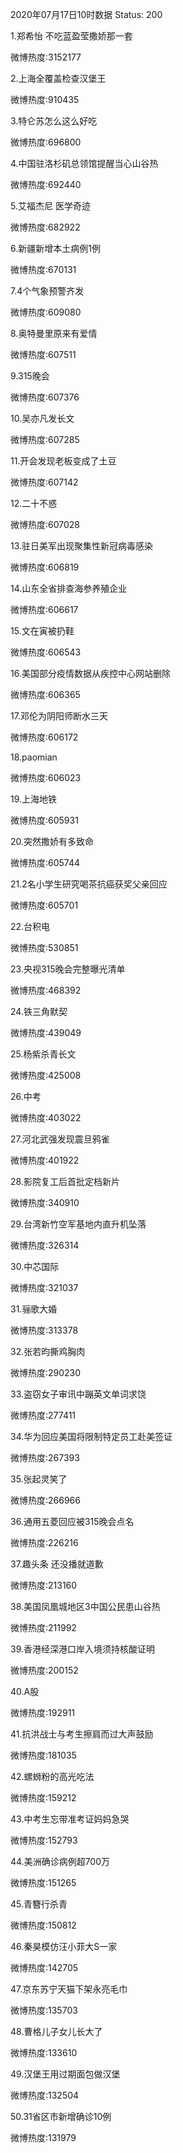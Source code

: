 2020年07月17日10时数据
Status: 200

1.郑希怡 不吃蓝盈莹撒娇那一套

微博热度:3152177

2.上海全覆盖检查汉堡王

微博热度:910435

3.特仑苏怎么这么好吃

微博热度:696800

4.中国驻洛杉矶总领馆提醒当心山谷热

微博热度:692440

5.艾福杰尼 医学奇迹

微博热度:682922

6.新疆新增本土病例1例

微博热度:670131

7.4个气象预警齐发

微博热度:609080

8.奥特曼里原来有爱情

微博热度:607511

9.315晚会

微博热度:607376

10.吴亦凡发长文

微博热度:607285

11.开会发现老板变成了土豆

微博热度:607142

12.二十不惑

微博热度:607028

13.驻日美军出现聚集性新冠病毒感染

微博热度:606819

14.山东全省排查海参养殖企业

微博热度:606617

15.文在寅被扔鞋

微博热度:606543

16.美国部分疫情数据从疾控中心网站删除

微博热度:606365

17.邓伦为阴阳师断水三天

微博热度:606172

18.paomian

微博热度:606023

19.上海地铁

微博热度:605931

20.突然撒娇有多致命

微博热度:605744

21.2名小学生研究喝茶抗癌获奖父亲回应

微博热度:605701

22.台积电

微博热度:530851

23.央视315晚会完整曝光清单

微博热度:468392

24.铁三角默契

微博热度:439049

25.杨紫杀青长文

微博热度:425008

26.中考

微博热度:403022

27.河北武强发现震旦鸦雀

微博热度:401922

28.影院复工后首批定档新片

微博热度:340910

29.台湾新竹空军基地内直升机坠落

微博热度:326314

30.中芯国际

微博热度:321037

31.骊歌大婚

微博热度:313378

32.张若昀撕鸡胸肉

微博热度:290230

33.盗窃女子审讯中蹦英文单词求饶

微博热度:277411

34.华为回应美国将限制特定员工赴美签证

微博热度:267393

35.张起灵笑了

微博热度:266966

36.通用五菱回应被315晚会点名

微博热度:226216

37.趣头条 还没播就道歉

微博热度:213160

38.美国凤凰城地区3中国公民患山谷热

微博热度:211992

39.香港经深港口岸入境须持核酸证明

微博热度:200152

40.A股

微博热度:192911

41.抗洪战士与考生擦肩而过大声鼓励

微博热度:181035

42.螺蛳粉的高光吃法

微博热度:159212

43.中考生忘带准考证妈妈急哭

微博热度:152793

44.美洲确诊病例超700万

微博热度:151265

45.青簪行杀青

微博热度:150812

46.秦昊模仿汪小菲大S一家

微博热度:142705

47.京东苏宁天猫下架永亮毛巾

微博热度:135703

48.曹格儿子女儿长大了

微博热度:133610

49.汉堡王用过期面包做汉堡

微博热度:132504

50.31省区市新增确诊10例

微博热度:131979

